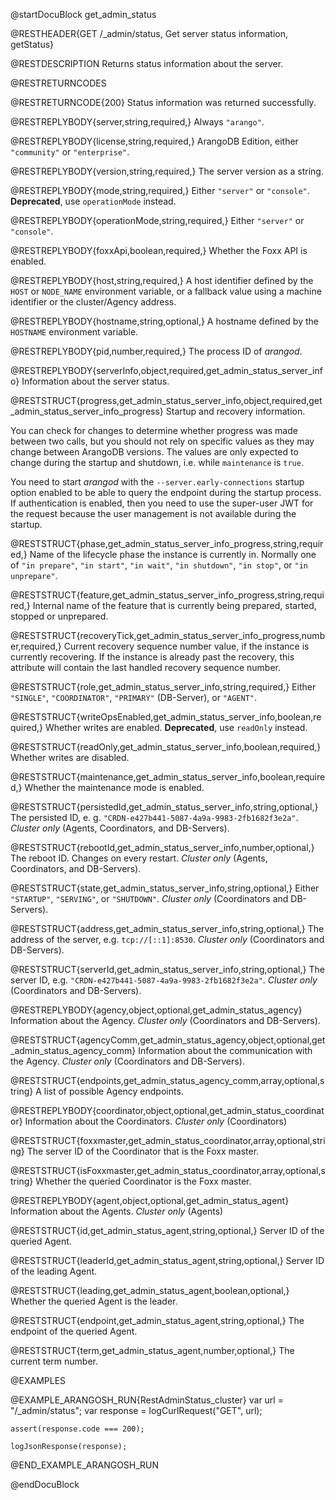 
@startDocuBlock get_admin_status

@RESTHEADER{GET /_admin/status, Get server status information, getStatus}

@RESTDESCRIPTION
Returns status information about the server.

@RESTRETURNCODES

@RESTRETURNCODE{200}
Status information was returned successfully.

@RESTREPLYBODY{server,string,required,}
Always `"arango"`.

@RESTREPLYBODY{license,string,required,}
ArangoDB Edition, either `"community"` or `"enterprise"`.

@RESTREPLYBODY{version,string,required,}
The server version as a string.

@RESTREPLYBODY{mode,string,required,}
Either `"server"` or `"console"`. **Deprecated**, use `operationMode` instead.

@RESTREPLYBODY{operationMode,string,required,}
Either `"server"` or `"console"`.

@RESTREPLYBODY{foxxApi,boolean,required,}
Whether the Foxx API is enabled.

@RESTREPLYBODY{host,string,required,}
A host identifier defined by the `HOST` or `NODE_NAME` environment variable,
or a fallback value using a machine identifier or the cluster/Agency address.

@RESTREPLYBODY{hostname,string,optional,}
A hostname defined by the `HOSTNAME` environment variable.

@RESTREPLYBODY{pid,number,required,}
The process ID of _arangod_.

@RESTREPLYBODY{serverInfo,object,required,get_admin_status_server_info}
Information about the server status.

@RESTSTRUCT{progress,get_admin_status_server_info,object,required,get_admin_status_server_info_progress}
Startup and recovery information.

You can check for changes to determine whether progress was made between two
calls, but you should not rely on specific values as they may change between
ArangoDB versions. The values are only expected to change during the startup and
shutdown, i.e. while `maintenance` is `true`.

You need to start _arangod_ with the `--server.early-connections` startup option
enabled to be able to query the endpoint during the startup process.
If authentication is enabled, then you need to use the super-user JWT for the
request because the user management is not available during the startup.

@RESTSTRUCT{phase,get_admin_status_server_info_progress,string,required,}
Name of the lifecycle phase the instance is currently in. Normally one of
`"in prepare"`, `"in start"`, `"in wait"`, `"in shutdown"`, `"in stop"`,
or `"in unprepare"`.

@RESTSTRUCT{feature,get_admin_status_server_info_progress,string,required,}
Internal name of the feature that is currently being prepared, started,
stopped or unprepared.

@RESTSTRUCT{recoveryTick,get_admin_status_server_info_progress,number,required,}
Current recovery sequence number value, if the instance is currently recovering.
If the instance is already past the recovery, this attribute will contain the
last handled recovery sequence number.

@RESTSTRUCT{role,get_admin_status_server_info,string,required,}
Either `"SINGLE"`, `"COORDINATOR"`, `"PRIMARY"` (DB-Server), or `"AGENT"`.

@RESTSTRUCT{writeOpsEnabled,get_admin_status_server_info,boolean,required,}
Whether writes are enabled. **Deprecated**, use `readOnly` instead.

@RESTSTRUCT{readOnly,get_admin_status_server_info,boolean,required,}
Whether writes are disabled.

@RESTSTRUCT{maintenance,get_admin_status_server_info,boolean,required,}
Whether the maintenance mode is enabled.

@RESTSTRUCT{persistedId,get_admin_status_server_info,string,optional,}
The persisted ID, e. g. `"CRDN-e427b441-5087-4a9a-9983-2fb1682f3e2a"`.
*Cluster only* (Agents, Coordinators, and DB-Servers).

@RESTSTRUCT{rebootId,get_admin_status_server_info,number,optional,}
The reboot ID. Changes on every restart.
*Cluster only* (Agents, Coordinators, and DB-Servers).

@RESTSTRUCT{state,get_admin_status_server_info,string,optional,}
Either `"STARTUP"`, `"SERVING"`, or `"SHUTDOWN"`.
*Cluster only* (Coordinators and DB-Servers).

@RESTSTRUCT{address,get_admin_status_server_info,string,optional,}
The address of the server, e.g. `tcp://[::1]:8530`.
*Cluster only* (Coordinators and DB-Servers).

@RESTSTRUCT{serverId,get_admin_status_server_info,string,optional,}
The server ID, e.g. `"CRDN-e427b441-5087-4a9a-9983-2fb1682f3e2a"`.
*Cluster only* (Coordinators and DB-Servers).

@RESTREPLYBODY{agency,object,optional,get_admin_status_agency}
Information about the Agency.
*Cluster only* (Coordinators and DB-Servers).

@RESTSTRUCT{agencyComm,get_admin_status_agency,object,optional,get_admin_status_agency_comm}
Information about the communication with the Agency.
*Cluster only* (Coordinators and DB-Servers).

@RESTSTRUCT{endpoints,get_admin_status_agency_comm,array,optional,string}
A list of possible Agency endpoints.

@RESTREPLYBODY{coordinator,object,optional,get_admin_status_coordinator}
Information about the Coordinators.
*Cluster only* (Coordinators)

@RESTSTRUCT{foxxmaster,get_admin_status_coordinator,array,optional,string}
The server ID of the Coordinator that is the Foxx master.

@RESTSTRUCT{isFoxxmaster,get_admin_status_coordinator,array,optional,string}
Whether the queried Coordinator is the Foxx master.

@RESTREPLYBODY{agent,object,optional,get_admin_status_agent}
Information about the Agents.
*Cluster only* (Agents)

@RESTSTRUCT{id,get_admin_status_agent,string,optional,}
Server ID of the queried Agent.

@RESTSTRUCT{leaderId,get_admin_status_agent,string,optional,}
Server ID of the leading Agent.

@RESTSTRUCT{leading,get_admin_status_agent,boolean,optional,}
Whether the queried Agent is the leader.

@RESTSTRUCT{endpoint,get_admin_status_agent,string,optional,}
The endpoint of the queried Agent.

@RESTSTRUCT{term,get_admin_status_agent,number,optional,}
The current term number.

@EXAMPLES

@EXAMPLE_ARANGOSH_RUN{RestAdminStatus_cluster}
    var url = "/_admin/status";
    var response = logCurlRequest("GET", url);

    assert(response.code === 200);

    logJsonResponse(response);
@END_EXAMPLE_ARANGOSH_RUN

@endDocuBlock
